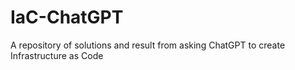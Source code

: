 # IaC-ChatGPT
A repository of solutions and result from asking ChatGPT to create Infrastructure as Code
